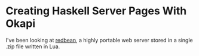 # Creating Haskell Server Pages With Okapi

I've been looking at [redbean](), a highly portable web server stored in a single .zip file written in Lua.
